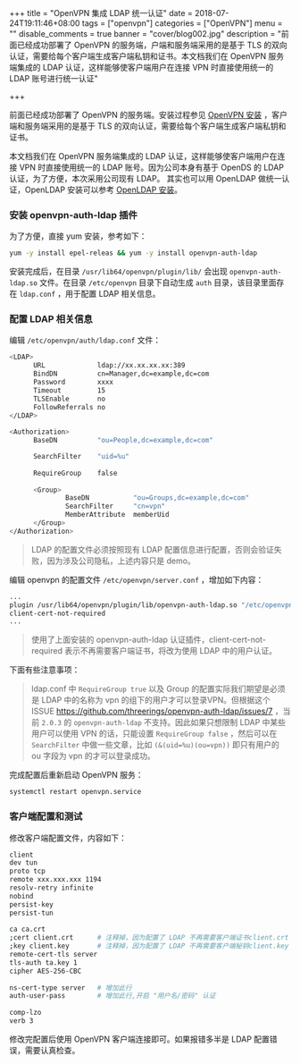 +++
title = "OpenVPN 集成 LDAP 统一认证"
date = 2018-07-24T19:11:46+08:00
tags = ["openvpn"]
categories = ["OpenVPN"]
menu = ""
disable_comments = true
banner = "cover/blog002.jpg"
description = "前面已经成功部署了 OpenVPN 的服务端，户端和服务端采用的是基于 TLS 的双向认证，需要给每个客户端生成客户端私钥和证书。本文档我们在 OpenVPN 服务端集成的 LDAP 认证，这样能够使客户端用户在连接 VPN 时直接使用统一的 LDAP 账号进行统一认证"

+++



前面已经成功部署了 OpenVPN 的服务端。安装过程参见 [OpenVPN 安装](https://yeaheo.com/post/openvpn-installation/) ，客户端和服务端采用的是基于 TLS 的双向认证，需要给每个客户端生成客户端私钥和证书。

本文档我们在 OpenVPN 服务端集成的 LDAP 认证，这样能够使客户端用户在连接 VPN 时直接使用统一的 LDAP 账号。因为公司本身有基于 OpenDS 的 LDAP 认证，为了方便，本次采用公司现有 LDAP。 其实也可以用 OpenLDAP 做统一认证，OpenLDAP 安装可以参考 [OpenLDAP 安装](https://blog.frognew.com/2017/05/openldap-install-notes.html)。

### 安装 openvpn-auth-ldap 插件

为了方便，直接 yum 安装，参考如下：

```bash
yum -y install epel-releas && yum -y install openvpn-auth-ldap
```
安装完成后，在目录 `/usr/lib64/openvpn/plugin/lib/` 会出现 `openvpn-auth-ldap.so` 文件。在目录 `/etc/openvpn` 目录下自动生成 `auth` 目录，该目录里面存在 `ldap.conf` ，用于配置 LDAP 相关信息。

### 配置 LDAP 相关信息
编辑 `/etc/openvpn/auth/ldap.conf` 文件：

```bash
<LDAP>
      URL             ldap://xx.xx.xx.xx:389
      BindDN          cn=Manager,dc=example,dc=com
      Password        xxxx
      Timeout         15
      TLSEnable       no
      FollowReferrals no
</LDAP>
  
<Authorization>
      BaseDN          "ou=People,dc=example,dc=com"

      SearchFilter    "uid=%u"
 
      RequireGroup    false
 
      <Group>
              BaseDN           "ou=Groups,dc=example,dc=com"
              SearchFilter     "cn=vpn"
              MemberAttribute  memberUid
      </Group>
</Authorization>
```

> LDAP 的配置文件必须按照现有 LDAP 配置信息进行配置，否则会验证失败，因为涉及公司隐私，上述内容只是 demo。

编辑 openvpn 的配置文件 `/etc/openvpn/server.conf` ，增加如下内容：

```bash
...
plugin /usr/lib64/openvpn/plugin/lib/openvpn-auth-ldap.so "/etc/openvpn/auth/ldap.conf cn=*" 
client-cert-not-required
... 
```

> 使用了上面安装的 openvpn-auth-ldap 认证插件，client-cert-not-required 表示不再需要客户端证书，将改为使用 LDAP 中的用户认证。

下面有些注意事项：

> ldap.conf 中 `RequireGroup true` 以及 Group 的配置实际我们期望是必须是 LDAP 中的名称为 vpn 的组下的用户才可以登录VPN。但根据这个ISSUE <https://github.com/threerings/openvpn-auth-ldap/issues/7> ，当前 `2.0.3` 的 `openvpn-auth-ldap` 不支持。因此如果只想限制 LDAP 中某些用户可以使用 VPN 的话，只能设置 `RequireGroup false` ，然后可以在 `SearchFilter` 中做一些文章，比如 `(&(uid=%u)(ou=vpn))` 即只有用户的 ou 字段为 vpn 的才可以登录成功。

完成配置后重新启动 OpenVPN 服务：

```bash
systemctl restart openvpn.service
```
### 客户端配置和测试
修改客户端配置文件，内容如下：

```bash
client
dev tun
proto tcp
remote xxx.xxx.xxx 1194
resolv-retry infinite
nobind
persist-key
persist-tun
  
ca ca.crt
;cert client.crt      # 注释掉，因为配置了 LDAP 不再需要客户端证书client.crt；        
;key client.key       # 注释掉，因为配置了 LDAP 不再需要客户端秘钥client.key；
remote-cert-tls server
tls-auth ta.key 1
cipher AES-256-CBC
  
ns-cert-type server   # 增加此行
auth-user-pass        # 增加此行,开启 "用户名/密码" 认证
  
comp-lzo
verb 3
```
修改完配置后使用 OpenVPN 客户端连接即可。如果报错多半是 LDAP 配置错误，需要认真检查。




